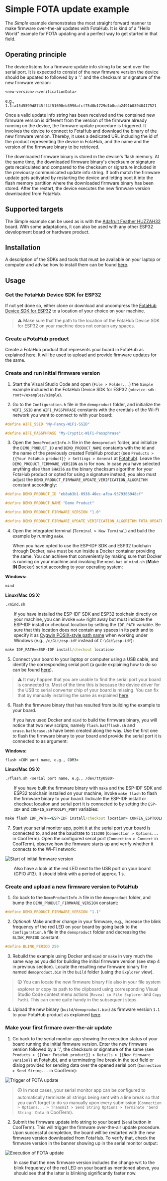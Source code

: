 # Simple FOTA update example

The *Simple* example demonstrates the most straight forward manner to make firmware over-the-air updates with FotaHub. It is kind of a "Hello World" example for FOTA updating and a perfect way to get started in that field.

## Operating principle

The device listens for a firmware update info string to be sent over the serial port. It is expected to consist of the new firmware version the device should be updated to followed by a ':' and the checksum or signature of the new firmware version:

`<new-version>:<verificationData>` 

e.g., `1.1:a15d5599d8745ff4f51690eb3996afcf75d0b1729d1b8cda2491b03940417521`

Once a valid update info string has been received and the contained new firmware version is different from the version of the firmware already running on the device, the firmware update procedure is triggered. It involves the device to connect to FotaHub and download the binary of the new firmware version. Thereby, it uses a dedicated URL including the id of the product representing the device in FotaHub, and the name and the version of the firmware binary to be retrieved.

The downloaded firmware binary is stored in the device's flash memory. At the same time, the downloaded firmware binary's checksum or signature gets recalculated and compared to the checksum or signature included in the previously communicated update info string. If both match the firmware update gets activated by restarting the device and letting boot it into the flash memory partition where the downloaded firmware binary has been stored. After the restart, the device executes the new firmware version downloaded from FotaHub. 

## Supported targets

The Simple example can be used as is with the [Adafruit Feather HUZZAH32](https://learn.adafruit.com/adafruit-huzzah32-esp32-feather) board. With some adaptations, it can also be used with any other ESP32 development board or hardware product.  

## Installation

A description of the SDKs and tools that must be available on your laptop or computer and advise how to install them can be found [here](../../README.md#installation).

## Usage

### Get the FotaHub Device SDK for ESP32

If not yet done so, either clone or download and uncompress the [FotaHub Device SDK for ESP32](https://github.com/fotahub/fotahub-device-sdk-esp32) to a location of your choice on your machine. 

> &#x26A0; Make sure that the path to the location of the FotaHub Device SDK for ESP32 on your machine does not contain any spaces.

### Create a FotaHub product

Create a FotaHub product that represents your board in FotaHub as explained [here](../fotahub/create-product.md). It will be used to upload and provide firmware updates for the same. 

### Create and run initial firmware version

1. Start the Visual Studio Code and open (`File > Folder...`) the `Simple` example included in the FotaHub Device SDK for ESP32 (`<device-sdk-root>/examples/simple`).

2. Go to the `Configuration.h` file in the `demoproduct` folder, and initialize the `WIFI_SSID` and `WIFI_PASSPHRASE` constants with the crentials of the Wi-Fi network you want to connect to with your board:

```c
#define WIFI_SSID "My-Fancy-WiFi-SSID"

#define WIFI_PASSPHRASE "My-Cryptic-WiFi-Passphrase"
```

3. Open the `DemoProductInfo.h` file in the `demoproduct` folder, and initialize the `DEMO_PRODUCT_ID` and `DEMO_PRODUCT_NAME` constants with the id and the name of the previously created FotaHub product (see `Products > {{Your FotaHub product}} > Settings > General` at [Fotahub](https://fotahub.com)). Leave the `DEMO_PRODUCT_FIRMWARE_VERSION` as is for now. In case you have selected anything else than `SHA256` as the binary checksum algorithm for your FotaHub product or opted for using a signature instead, you also must adjust the `DEMO_PRODUCT_FIRMWARE_UPDATE_VERIFICATION_ALGORITHM` constant accordingly:

```c
#define DEMO_PRODUCT_ID "eb8ab3b1-0938-40ec-afba-9379363948cf"

#define DEMO_PRODUCT_NAME "Demo Product"

#define DEMO_PRODUCT_FIRMWARE_VERSION "1.0"

#define DEMO_PRODUCT_FIRMWARE_UPDATE_VERIFICATION_ALGORITHM FOTA_UPDATE_VERIFICATION_ALGORITHM_SHA256
```

4. Open the integrated terminal (`Terminal > New Terminal`) and build the example by running `make`.
    
    When you have opted to use the ESP-IDF SDK and ESP32 toolchain through Docker, `make` must be run inside a Docker container providing the same. You can achieve that conveniently by making sure that Docker is running on your machine and invoking the `mind.bat` or `mind.sh` (**M**ake **IN** **D**ocker) script according to your operating system:
   
**Windows:**   
```bat
mind
```
**Linux/Mac OS X:**   
```sh
./mind.sh
```
<p style="margin-left: 2em">If you have installed the ESP-IDF SDK and ESP32 toolchain directly on your machine, you can invoke <code>make</code> right away but must indicate the ESP-IDF install or checkout location by setting the <code>IDF_PATH</code> variable. Be sure that this location does not contain any spaces in its path and to specify it as <a href="https://cygwin.com/cygwin-ug-net/using.html#using-pathnames">Cygwin POSIX-style path name</a> when working under Windows (e.g., <code>/c/Git/esp-idf</code> instead of <code>C:\Git\esp-idf</code>):</p> 

```bat
make IDF_PATH=<ESP-IDF install/checkout location>
```

5. Connect your board to your laptop or computer using a USB cable, and identify the corresponding serial port (a guide explaining how to do so can be found [here](https://docs.espressif.com/projects/esp-idf/en/latest/esp32/get-started/establish-serial-connection.html
)).

> &#x26A0; It may happen that you are unable to find the serial port your board is connected to. Most of the time this is because the device driver for the USB to serial converter chip of your board is missing. You can fix that by manually installing the same as explained [here](../../README.md#general-purpose-tools).

6. Flash the firmware binary that has resulted from building the example to your board.
   
   If you have used Docker and `mind` to build the firmware binary, you will notice that two new scripts, namely `flash.bat`/`flash.sh` and `erase.bat`/`erase.sh` have been created along the way. Use the first one to flash the firmware binary to your board and provide the serial port it is connected to as argument:

**Windows:**   
```bat
flash <COM port name, e.g., COM3>
```
**Linux/Mac OS X:**   
```sh
./flash.sh <serial port name, e.g., /dev/ttyUSB0>
```

<p style="margin-left: 2em">If you have built the firmware binary with <code>make</code> and the ESP-IDF SDK and ESP32 toolchain installed on your machine, invoke <code>make flash</code> to flash the firmware binary to your board. Indicate the ESP-IDF install or checkout location and serial port it is connected to by setting the <code>ESP-IDF</code> and <code>CONFIG_ESPTOOLPY_PORT</code> variables:</p> 

```bat
make flash IDF_PATH=<ESP-IDF install/checkout location> CONFIG_ESPTOOLPY_PORT=<COM or serial port name, e.g., COM3 or /dev/ttyUSB0>
```

7. Start your serial monitor app, point it at the serial port your board is connected to, and set the baudrate to `115200` (`Connection > Options...` in CoolTerm). Open the configured serial port (`Connection > Connect` in CoolTerm), observe how the firmware starts up and verify whether it connects to the Wi-Fi network:

![](simple-1.png "Start of initial firmware version")

<p style="margin-left: 2em">Also have a look at the red LED next to the USB port on your board (GPIO #13). It should blink with a period of approx. 1 s.</p> 

### Create and upload a new firmware version to FotaHub

1. Go back to the `DemoProductInfo.h` file in the `demoproduct` folder, and bump the `DEMO_PRODUCT_FIRMWARE_VERSION` constant:

```c
#define DEMO_PRODUCT_FIRMWARE_VERSION "1.1"
```

2. *Optional:* Make another change in your firmware, e.g., increase the blink frequency of the red LED on your board by going back to the `Configuration.h` file  in the `demoproduct` folder and decreasing the `BLINK_PERIOD` constant:

```c
#define BLINK_PERIOD 250
```

3. Rebuild the example using Docker and `mind` or `make` in very much the same way as you did for building the initial firmware version (see step 4 in previous section). Locate the resulting new firmware binary file named `demoproduct.bin` in the `build` folder (using the `Explorer` view).
   
> &#x1F6C8; You can locate the new firmware binary file also in your file system explorer or copy its path to the clipboard using corresponding Visual Studio Code context menu actions (`Reveal in File Explorer` and `Copy Path`). This can come quite handy in the subsequent steps.

4. Upload the new binary (`build/demoproduct.bin`) as firmware version `1.1` to your FotaHub product as explained [here](../fotahub/upload-firmware.md).

### Make your first firmare over-the-air update 

1. Go back to the serial monitor app showing the execution status of your board running the initial firmware version. Enter the new firmware version followed by a ':', the checksum or signature of the same (see `Products > {{Your FotaHub product}} > Details > {{New firmware version}}` at [Fotahub](https://fotahub.com)), and a terminating line break in the text field or dialog provided for sending data over the opened serial port (`Connection > Send String...` in CoolTerm):

![](simple-2.png "Trigger of FOTA update") 

> &#x1F6C8; In most cases, your serial monitor app can be configured to automatically terminate all strings being sent with a line break so that you can't forget to do so manually upon every submission (`Connection > Options... > Transmit > Send String Options > Terminate 'Send String' Data` in CoolTerm).

2. Submit the firmware update info string to your board (`Send` button in CoolTerm). This will trigger the firmware over-the-air update procedure. Upon successful completion, the board will be restarted with the new firmware version downloaded from FotaHub. To verify that, check the firmware version in the banner showing up in the serial monitor output:

![](simple-3.png "Execution of FOTA update") 

<p style="margin-left: 2em">In case that the new firmware version includes the change wrt to the blink frequency of the red LED on your board as mentioned above, you should see that the latter is blinking significantly faster now.</p>